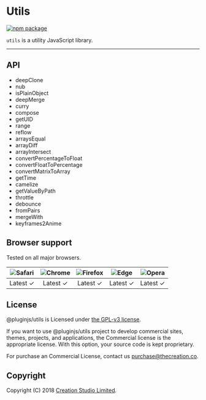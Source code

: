 # Utils

[![npm package](https://img.shields.io/npm/v/@pluginjs/utils.svg)](https://www.npmjs.com/package/@pluginjs/utils)

`utils` is a utility JavaScript library.

---

## API

- deepClone
- nub
- isPlainObject
- deepMerge
- curry
- compose
- getUID
- range
- reflow
- arraysEqual
- arrayDiff
- arrayIntersect
- convertPercentageToFloat
- convertFloatToPercentage
- convertMatrixToArray
- getTime
- camelize
- getValueByPath
- throttle
- debounce
- fromPairs
- mergeWith
- keyframes2Anime

## Browser support

Tested on all major browsers.

| <img src="https://raw.githubusercontent.com/alrra/browser-logos/master/src/safari/safari_32x32.png" alt="Safari"> | <img src="https://raw.githubusercontent.com/alrra/browser-logos/master/src/chrome/chrome_32x32.png" alt="Chrome"> | <img src="https://raw.githubusercontent.com/alrra/browser-logos/master/src/firefox/firefox_32x32.png" alt="Firefox"> | <img src="https://raw.githubusercontent.com/alrra/browser-logos/master/src/edge/edge_32x32.png" alt="Edge"> | <img src="https://raw.githubusercontent.com/alrra/browser-logos/master/src/opera/opera_32x32.png" alt="Opera"> |
|:--:|:--:|:--:|:--:|:--:|
| Latest ✓ | Latest ✓ | Latest ✓ | Latest ✓ | Latest ✓ |

## License

@pluginjs/utils is Licensed under [the GPL-v3 license](LICENSE).

If you want to use @pluginjs/utils project to develop commercial sites, themes, projects, and applications, the Commercial license is the appropriate license. With this option, your source code is kept proprietary.

For purchase an Commercial License, contact us purchase@thecreation.co.

## Copyright

Copyright (C) 2018 [Creation Studio Limited](creationstudio.com).